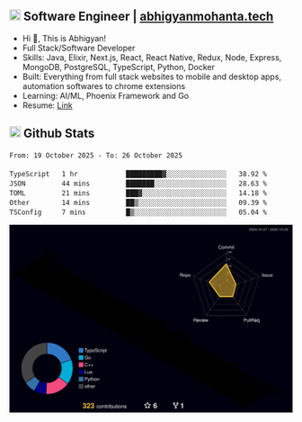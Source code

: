 ## <img src="https://media.giphy.com/media/v1.Y2lkPTc5MGI3NjExNjBuMTFuMDMxcjR0OXp2Zjk5Z3A2ajkzYWpiaDFmdWJhZzY2anM1MCZlcD12MV9naWZzX3NlYXJjaCZjdD1n/UcK7JalnjCz0k/giphy.gif" width="20" height="20" /> Software Engineer | [abhigyanmohanta.tech](https://abhigyanmohanta.tech)


- Hi 👋, This is Abhigyan!
- Full Stack/Software Developer
- Skills: Java, Elixir, Next.js, React, React Native, Redux, Node, Express, MongoDB, PostgreSQL, TypeScript, Python, Docker
- Built: Everything from full stack websites to mobile and desktop apps, automation softwares to chrome extensions
- Learning: AI/ML, Phoenix Framework and Go
- Resume: [Link](https://abhigyan-mohanta.github.io/resume/)


## <img src="https://media.giphy.com/media/v1.Y2lkPTc5MGI3NjExOTVzbjE3Z3F6bDhrNGtzYWpiODJkeTRhcHRqN3MwaGV2cTZ3ajR3eCZlcD12MV9naWZzX3NlYXJjaCZjdD1n/o0vwzuFwCGAFO/giphy.gif" width="20" height="20" /> Github Stats
<!--START_SECTION:waka-->

```txt
From: 19 October 2025 - To: 26 October 2025

TypeScript   1 hr            █████████▓░░░░░░░░░░░░░░░   38.92 %
JSON         44 mins         ███████░░░░░░░░░░░░░░░░░░   28.63 %
TOML         21 mins         ███▓░░░░░░░░░░░░░░░░░░░░░   14.18 %
Other        14 mins         ██▒░░░░░░░░░░░░░░░░░░░░░░   09.39 %
TSConfig     7 mins          █▒░░░░░░░░░░░░░░░░░░░░░░░   05.04 %
```

<!--END_SECTION:waka-->
![](./profile-3d-contrib/profile-night-rainbow.svg)
